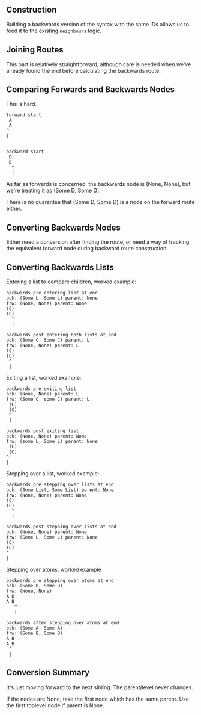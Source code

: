 ## Construction

Building a backwards version of the syntax with the same IDs allows us
to feed it to the existing `neighbours` logic.

## Joining Routes

This part is relatively straightforward, although care is needed when
we've already found the end before calculating the backwards route.

## Comparing Forwards and Backwards Nodes

This is hard.

```
forward start
 A
 A
^
|


backward start
 D
 D
  ^
  |
```

As far as forwards is concerned, the backwards node is (None, None),
but we're treating it as (Some D, Some D).

There is no guarantee that (Some D, Some D) is a node on the forward
route either.

## Converting Backwards Nodes

Either need a conversion after finding the route, or need a way of
tracking the equivalent forward node during backward route
construction.

## Converting Backwards Lists

Entering a list to compare children, worked example:

```
backwards pre entering list at end
bck: (Some L, Some L) parent: None
frw: (None, None) parent: None
(C)
(C)
  ^
  |

backwards post entering both lists at end
bck: (Some C, Some C) parent: L
frw: (None, None) parent: L
(C)
(C)
 ^
 |
```

Exiting a list, worked example:

```
backwards pre exiting list
bck: (None, None) parent: L
frw: (Some C, some C) parent: L
 (C)
 (C)
 ^
 |

backwards post exiting list
bck: (None, None) parent: None
frw: (some L, Some L) parent: None
 (C)
 (C)
^
|
```

Stepping over a list, worked example:

```
backwards pre stepping over lists at end
bck: (Some List, Some List) parent: None
frw: (None, None) parent: None
(C)
(C)
  ^
  |

backwards post stepping over lists at end
bck: (None, None) parent: None
frw: (Some L, Some L) parent: None
(C)
(C)
^
|
```

Stepping over atoms, worked example

```
backwards pre stepping over atoms at end
bck: (Some B, Some B)
frw: (None, None)
A B
A B
   ^
   |

backwards after stepping over atoms at end
bck: (Some A, Some A)
frw: (Some B, Some B)
A B
A B
 ^
 |
```

## Conversion Summary

It's just moving forward to the next sibling. The parent/level never
changes.

If the nodes are None, take the first node which has the same
parent. Use the first toplevel node if parent is None.
